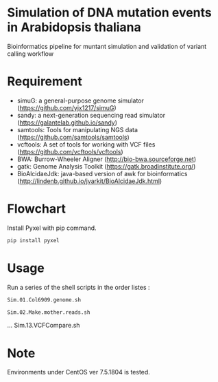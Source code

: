 # Simulation of DNA mutation events in Arabidopsis thaliana
Bioinformatics pipeline for muntant simulation and validation of variant calling workflow
 
 
# Requirement

* simuG: a general-purpose genome simulator (https://github.com/yjx1217/simuG)
* sandy: a next-generation sequencing read simulator (https://galantelab.github.io/sandy)
* samtools: Tools for manipulating NGS data (https://github.com/samtools/samtools)
* vcftools: A set of tools for working with VCF files (https://github.com/vcftools/vcftools)
* BWA: Burrow-Wheeler Aligner (http://bio-bwa.sourceforge.net) 
* gatk: Genome Analysis Toolkit (https://gatk.broadinstitute.org/)
* BioAlcidaeJdk: java-based version of awk for bioinformatics (http://lindenb.github.io/jvarkit/BioAlcidaeJdk.html)


# Flowchart
 
Install Pyxel with pip command.
 
```bash
pip install pyxel
```


# Usage
 
Run a series of the shell scripts in the order listes :
 
```bash
Sim.01.Col6909.genome.sh
```
```bash
Sim.02.Make.mother.reads.sh
```
...
Sim.13.VCFCompare.sh

 
# Note
 
Environments under CentOS ver 7.5.1804 is tested.
